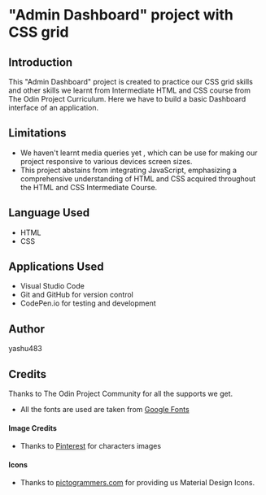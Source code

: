 # "Admin Dashboard" project with CSS grid
## Introduction
This "Admin Dashboard" project is created to practice our CSS grid skills and other skills we learnt from  Intermediate HTML and CSS course from The Odin Project Curriculum. Here we have to build a basic Dashboard interface of an application. 

## Limitations
- We haven't learnt media queries yet , which can be use for making our project responsive to various devices screen sizes.
- This project abstains from integrating JavaScript, emphasizing a comprehensive understanding of HTML and CSS acquired throughout the HTML and CSS Intermediate Course.

## Language Used
- HTML
- CSS

## Applications Used

- Visual Studio Code
- Git and GitHub for version control
- CodePen.io for testing and development

## Author
yashu483

## Credits
Thanks to The Odin Project Community for all the supports we get.

- All the fonts are used are taken from  [Google Fonts](https://fonts.google.com/)

#### Image Credits
- Thanks to [Pinterest](https://pinterest.com) for characters images
#### Icons
- Thanks to [pictogrammers.com](https://pictogrammers.com/library/mdi/)  for providing us Material Design Icons.